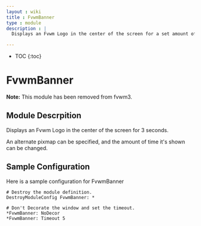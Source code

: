 ```yaml
---
layout : wiki
title : FvwmBanner
type : module
description : |
  Displays an Fvwm Logo in the center of the screen for a set amount of time.

---
```

* TOC
{:toc}

# FvwmBanner

**Note:** This module has been removed from fvwm3.

## Module Descrpition

Displays an Fvwm Logo in the center of the screen for 3 seconds.

An alternate pixmap can be specified, and the amount of time it's shown can be changed.

## Sample Configuration

Here is a sample configuration for FvwmBanner

    # Destroy the module definition.
    DestroyModuleConfig FvwmBanner: *

    # Don't Decorate the window and set the timeout.
    *FvwmBanner: NoDecor
    *FvwmBanner: Timeout 5

